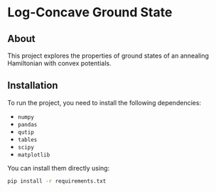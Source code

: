 # Log-Concave Ground State  

## About  

This project explores the properties of ground states of an annealing Hamiltonian with convex potentials.  

## Installation  

To run the project, you need to install the following dependencies:  

- `numpy`  
- `pandas`  
- `qutip`  
- `tables`  
- `scipy`  
- `matplotlib`  

You can install them directly using:  

```sh
pip install -r requirements.txt
